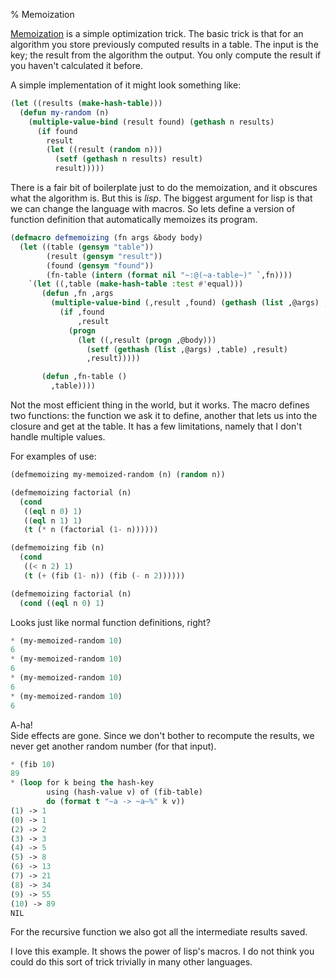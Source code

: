 % Memoization

[Memoization](https://en.wikipedia.org/wiki/Memoization) is a simple optimization trick.
The basic trick is that for an algorithm you store previously computed results in a table.
The input is the key; the result from the algorithm the output.
You only compute the result if you haven't calculated it before.

A simple implementation of it might look something like:

~~~~ lisp
(let ((results (make-hash-table)))
  (defun my-random (n)
    (multiple-value-bind (result found) (gethash n results)
      (if found
        result
        (let ((result (random n)))
          (setf (gethash n results) result)
          result)))))
~~~~

There is a fair bit of boilerplate just to do the memoization, and it obscures what the algorithm is.
But this is *lisp*. 
The biggest argument for lisp is that we can change the language with macros.
So lets define a version of function definition that automatically memoizes its program.

~~~~ lisp
(defmacro defmemoizing (fn args &body body)
  (let ((table (gensym "table"))
        (result (gensym "result"))
        (found (gensym "found"))
        (fn-table (intern (format nil "~:@(~a-table~)" `,fn))))
    `(let ((,table (make-hash-table :test #'equal)))
       (defun ,fn ,args
         (multiple-value-bind (,result ,found) (gethash (list ,@args) ,table)
           (if ,found
               ,result
             (progn
               (let ((,result (progn ,@body)))
                 (setf (gethash (list ,@args) ,table) ,result)
                 ,result)))))

       (defun ,fn-table ()
         ,table))))
~~~~

Not the most efficient thing in the world, but it works.
The macro defines two functions: the function we ask it to define, another that lets us into the closure and get at the table.
It has a few limitations, namely that I don't handle multiple values.

For examples of use:

~~~~ lisp
(defmemoizing my-memoized-random (n) (random n))

(defmemoizing factorial (n)
  (cond
   ((eql n 0) 1)
   ((eql n 1) 1)
   (t (* n (factorial (1- n))))))

(defmemoizing fib (n)
  (cond
   ((< n 2) 1)
   (t (+ (fib (1- n)) (fib (- n 2))))))

(defmemoizing factorial (n)
  (cond ((eql n 0) 1)
~~~~

Looks just like normal function definitions, right?

~~~~ lisp
* (my-memoized-random 10)
6
* (my-memoized-random 10)
6
* (my-memoized-random 10)
6
* (my-memoized-random 10)
6
~~~~

A-ha!  
Side effects are gone.
Since we don't bother to recompute the results, we never get another random number (for that input).

~~~~ lisp
* (fib 10)
89
* (loop for k being the hash-key
        using (hash-value v) of (fib-table) 
        do (format t "~a -> ~a~%" k v))
(1) -> 1
(0) -> 1
(2) -> 2
(3) -> 3
(4) -> 5
(5) -> 8
(6) -> 13
(7) -> 21
(8) -> 34
(9) -> 55
(10) -> 89
NIL
~~~~

For the recursive function we also got all the intermediate results saved.

I love this example.
It shows the power of lisp's macros.
I do not think you could do this sort of trick trivially in many other languages.
